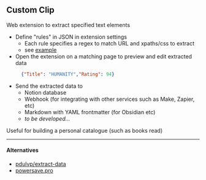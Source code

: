 ## Custom Clip

Web extension to extract specified text elements

- Define "rules" in JSON in extension settings
  - Each rule specifies a regex to match URL and xpaths/css to extract 
  - see [example](./example_rules/steam.json)
- Open the extension on a matching page to preview and edit extracted data
  ```json
    {"Title": "HUMANITY","Rating": 94}
- Send the extracted data to
  - Notion database
  - Webhook (for integrating with other services such as Make, Zapier, etc)
  - Markdown with YAML frontmatter (for Obsidian etc)
  - _to be developed..._


Useful for building a personal catalogue (such as books read)

---

#### Alternatives

- [pdulvp/extract-data](https://github.com/pdulvp/extract-data)
- [powersave.pro](https://powersave.pro/)